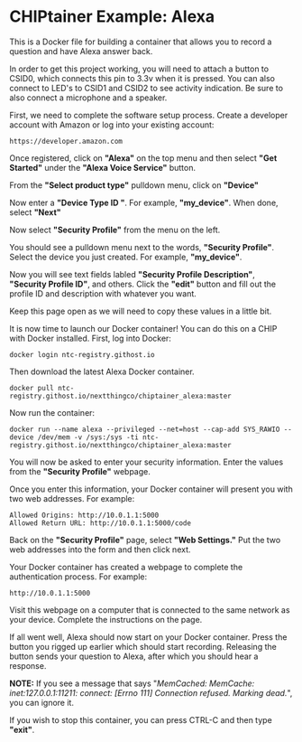 # CHIPtainer Example: Alexa

This is a Docker file for building a container that allows you to record a question and have Alexa answer back.

In order to get this project working, you will need to attach a button to CSID0, which connects this pin to 3.3v when it is pressed. You can also connect to LED's to CSID1 and CSID2 to see activity indication. Be sure to also connect a microphone and a speaker.

First, we need to complete the software setup process. Create a developer account with Amazon or log into your existing account:

```
https://developer.amazon.com
```

Once registered, click on **"Alexa"** on the top menu and then select **"Get Started"** under the **"Alexa Voice Service"** button.

From the **"Select product type"** pulldown menu, click on **"Device"**

Now enter a **"Device Type ID "**. For example, **"my_device"**. When done, select **"Next"**

Now select **"Security Profile"** from the menu on the left.

You should see a pulldown menu next to the words, **"Security Profile"**. Select the device you just created. For example, **"my_device"**.

Now you will see text fields labled **"Security Profile Description"**, **"Security Profile ID"**, and others. Click the **"edit"** button and fill out the profile ID and description with whatever you want.

Keep this page open as we will need to copy these values in a little bit.

It is now time to launch our Docker container! You can do this on a CHIP with Docker installed. First, log into Docker:

```
docker login ntc-registry.githost.io
```

Then download the latest Alexa Docker container.

```
docker pull ntc-registry.githost.io/nextthingco/chiptainer_alexa:master
```

Now run the container:

```
docker run --name alexa --privileged --net=host --cap-add SYS_RAWIO --device /dev/mem -v /sys:/sys -ti ntc-registry.githost.io/nextthingco/chiptainer_alexa:master
```

You will now be asked to enter your security information. Enter the values from the **"Security Profile"** webpage.

Once you enter this information, your Docker container will present you with two web addresses. For example:

```
Allowed Origins: http://10.0.1.1:5000
Allowed Return URL: http://10.0.1.1:5000/code
```

Back on the **"Security Profile"** page, select **"Web Settings."** Put the two web addresses into the form and then click next.

Your Docker container has created a webpage to complete the authentication process. For example:

```
http://10.0.1.1:5000
```

Visit this webpage on a computer that is connected to the same network as your device. Complete the instructions on the page.

If all went well, Alexa should now start on your Docker container. Press the button you rigged up earlier which should start recording. Releasing the button sends your question to Alexa, after which you should hear a response.

**NOTE:** If you see a message that says "*MemCached: MemCache: inet:127.0.0.1:11211: connect: [Errno 111] Connection refused.  Marking dead.*", you can ignore it.

If you wish to stop this container, you can press CTRL-C and then type **"exit"**. 

